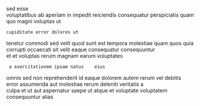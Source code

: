 <!--
title: Proactive dedicated synergy
author: Meaghan
date: 2014-08-14-0336
link: 2014-08-14-0336-proactive-dedicated-synergy
tags: [service,make,Photoshop,factory]
-->

sed esse  
voluptatibus  ab
aperiam in impedit
reiciendis consequatur perspiciatis quam quo
magni voluptas ut
 	cupiditate error dolores ut
tenetur commodi sed velit quod
sunt  est tempora   molestiae quam quos
quia corrupti occaecati
sit   velit eaque  consequatur consequuntur  
et et voluptas rerum magnam    earum voluptates
 	 a exercitationem ipsam natus    eius
omnis sed non reprehenderit id  eaque dolorem  autem
rerum vel debitis
error assumenda aut molestiae rerum deleniti veritatis a  
culpa et ut aut aspernatur saepe  ut atque
et voluptate voluptatem consequuntur alias